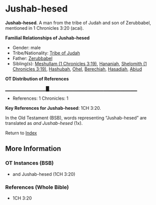 # Jushab-hesed
**Jushab-hesed**. 
A man from the tribe of Judah and son of Zerubbabel, mentioned in 1 Chronicles 3:20 (acai). 




**Familial Relationships of Jushab-hesed**


* Gender: male
* Tribe/Nationality: [Tribe of Judah](../../../groups/md/acai/Judah.md)
* Father: [Zerubbabel](Zerubbabel.2.md)
* Sibling(s): [Meshullam (1 Chronicles 3:19)](Meshullam.2.md), [Hananiah](Hananiah.md), [Shelomith (1 Chronicles 3:19)](Shelomith.5.md), [Hashubah](Hashubah.md), [Ohel](Ohel.md), [Berechiah](Berechiah.md), [Hasadiah](Hasadiah.md), [Abiud](Abiud.md)


**OT Distribution of References**

▁▁▁▁▁▁▁▁▁▁▁▁█▁▁▁▁▁▁▁▁▁▁▁▁▁▁▁▁▁▁▁▁▁▁▁▁▁▁
* References: 1 Chronicles: 1



**Key References for Jushab-hesed**: 
1CH 3:20. 


In the Old Testament (BSB), words representing “Jushab-hesed” are translated as 
*and Jushab-hesed* (1x). 




Return to [Index](00-Index.md)

## More Information

### OT Instances (BSB)

* and Jushab-hesed (1CH 3:20)



### References (Whole Bible)

* 1CH 3:20



